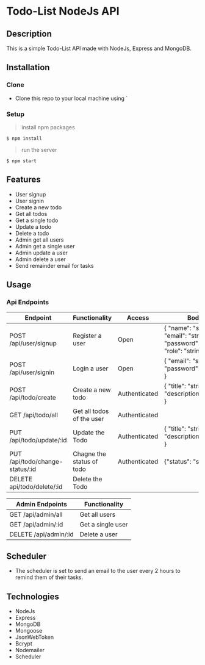 # Todo-List NodeJs API
## Description
This is a simple Todo-List API made with NodeJs, Express and MongoDB.
## Installation
### Clone
- Clone this repo to your local machine using `
### Setup
> install npm packages
```shell
$ npm install
```
> run the server
```shell
$ npm start
```
## Features
- User signup
- User signin
- Create a new todo
- Get all todos
- Get a single todo
- Update a todo
- Delete a todo
- Admin get all users
- Admin get a single user
- Admin update a user
- Admin delete a user
- Send remainder email for tasks
## Usage
### Api Endpoints
| Endpoint | Functionality | Access | Body | Headers | Response |
| --- | --- | --- | --- | --- | --- |
| POST /api/user/signup | Register a user | Open | { "name": "string", "email": "string", "password": "string", "role": "string" } | | { "Authorization": "string" } | { "token": "string"} |
| POST /api/user/signin | Login a user | Open | { "email": "string", "password": "string" } | | { "token": "string" } |
| POST /api/todo/create | Create a new todo | Authenticated | { "title": "string", "description":"string" } | { "Authorization": "string" } | { "todo": "todo" } |
| GET /api/todo/all | Get all todos of the user | Authenticated | | { "token": "string" } | [{ "todos": "todos" }] |
| PUT /api/todo/update/:id | Update the Todo | Authenticated | { "title": "string", "description":"string" } | { "Authorization": "string" } | { "todo": "todo" } |
| PUT /api/todo/change-status/:id | Chagne the status of todo | Authenticated | {"status": "string"} | { "Authorization": "string" } | { "todo": "todo" } |
| DELETE api/todo/delete/:id | Delete the Todo | 

| Admin Endpoints | Functionality |
| --- | --- |
| GET /api/admin/all | Get all users |
| GET /api/admin/:id | Get a single user |
| DELETE /api/admin/:id | Delete a user |

## Scheduler
- The scheduler is set to send an email to the user every 2 hours to remind them of their tasks.

## Technologies
- NodeJs
- Express
- MongoDB
- Mongoose
- JsonWebToken
- Bcrypt
- Nodemailer
- Scheduler